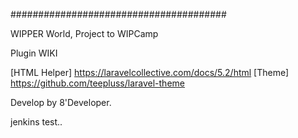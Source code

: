 #######################################

WIPPER World, Project to WIPCamp


Plugin WIKI

[HTML Helper] https://laravelcollective.com/docs/5.2/html
[Theme] https://github.com/teepluss/laravel-theme




Develop by 8'Developer.

jenkins test..
